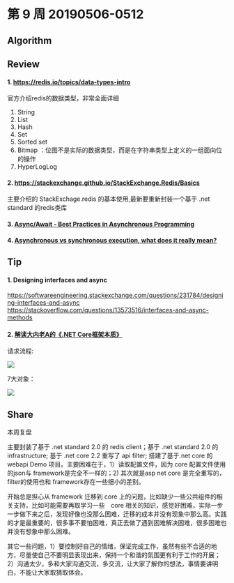 # 第 9 周  20190506-0512

## Algorithm


## Review

#### 1. https://redis.io/topics/data-types-intro

官方介绍redis的数据类型，非常全面详细
1. String
2. List
3. Hash
4. Set
5. Sorted set
6. Bitmap ：位图不是实际的数据类型，而是在字符串类型上定义的一组面向位的操作
7. HyperLogLog

#### 2. https://stackexchange.github.io/StackExchange.Redis/Basics

主要介绍的 StackExchage.redis 的基本使用,最新要重新封装一个基于 .net standard 的redis类库

#### 3. [Async/Await - Best Practices in Asynchronous Programming](https://msdn.microsoft.com/en-us/magazine/jj991977.aspx)

#### 4. [Asynchronous vs synchronous execution, what does it really mean?](https://stackoverflow.com/questions/748175/asynchronous-vs-synchronous-execution-what-does-it-really-mean)


## Tip

#### 1. Designing interfaces and async
https://softwareengineering.stackexchange.com/questions/231784/designing-interfaces-and-async
https://stackoverflow.com/questions/13573516/interfaces-and-async-methods

#### 2. [解读大内老A的《.NET Core框架本质》](https://www.cnblogs.com/jackyfei/p/10838586.html)   

请求流程:

![](https://img2018.cnblogs.com/blog/381412/201903/381412-20190328224854328-1987244035.png)


7大对象：

![](https://img2018.cnblogs.com/blog/127185/201905/127185-20190509150648702-744144145.png)

## Share

本周复盘

主要封装了基于 .net standard 2.0 的 redis client；基于 .net standard 2.0 的 infrastructure; 基于 .net core 2.2 重写了 api filter; 搭建了基于.net core 的webapi Demo 项目。主要困难在于，1）读取配置文件，因为 core 配置文件使用的json与 framework是完全不一样的；2) 其次就是asp net core 是完全重写的，filter的使用也和 framework存在一些细小的差别。

开始总是担心从 framework 迁移到 core 上的问题，比如缺少一些公共组件的相关支持，比如可能需要再取学习一些　core 相关的知识，感觉好困难，实际一步一步做下来之后，发现好像也没那么困难，迁移的成本并没有现象中那么高。实践的才是最重要的，很多事不要怕困难，真正去做了遇到困难解决困难，很多困难也并没有想象中那么困难。

其它一些问题，1）要控制好自己的情绪，保证完成工作，虽然有些不合适的地方，尽量使自己不要明显表现出来，保持一个和谐的氛围更有利于工作的开展；2）沟通太少，多和大家沟通交流，多交流，让大家了解你的想法，事情要讲明白，不能让大家取猜取体会。